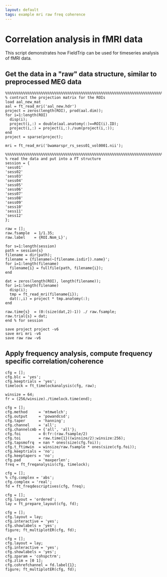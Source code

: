 ```yaml
---
layout: default
tags: example mri raw freq coherence
---
```



# Correlation analysis in fMRI data

This script demonstrates how FieldTrip can be used for timeseries analysis of fMRI data. 

##  Get the data in a "raw" data structure, similar to preprocessed MEG data 

	
	%%%%%%%%%%%%%%%%%%%%%%%%%%%%%%%%%%%%%%%%%%%%%%%%%%%%%%%%%%%%%%%%%%%%%%%%%%%%%%
	% contruct the projection matrix for the ROIs
	load aal_new_mat
	aal = ft_read_mri('aal_new.hdr')
	project = zeros(length(ROI), prod(aal.dim));
	for i=1:length(ROI)
	  disp(i);
	  project(i,:) = double(aal.anatomy(:)==ROI(i).ID);
	  project(i,:) = project(i,:)./sum(project(i,:));
	end
	project = sparse(project);
	
	mri = ft_read_mri('bwamarspr_rs_sess01_vol0001.nii');
	
	%%%%%%%%%%%%%%%%%%%%%%%%%%%%%%%%%%%%%%%%%%%%%%%%%%%%%%%%%%%%%%%%%%%%%%%%%%%%%%
	% read the data and put into a FT structure
	session = {
	'sess01'
	'sess02'
	'sess03'
	'sess04'
	'sess05'
	'sess06'
	'sess07'
	'sess08'
	'sess09'
	'sess10'
	'sess11'
	'sess12'
	};
	
	raw = [];
	raw.fsample  = 1/1.35;
	raw.label    = {ROI.Nom_L}';
	
	for s=1:length(session)
	path = session{s}
	filename = dir(path);
	filename = {filename(~[filename.isdir]).name}';
	for i=1:length(filename)
	  filename{i} = fullfile(path, filename{i});
	end
	
	dat = zeros(length(ROI), length(filename));
	for i=1:length(filename)
	  disp(i);
	  tmp = ft_read_mri(filename{i});
	  dat(:,i) = project * tmp.anatomy(:);
	end
	
	raw.time{s}  = (0:(size(dat,2)-1)) ./ raw.fsample;
	raw.trial{s} = dat;
	end % for session
	
	save project project -v6
	save mri mri -v6
	save raw raw -v6


## Apply frequency analysis, compute frequency specific correlation/coherence

	
	cfg = [];
	cfg.blc = 'yes';
	cfg.keeptrials = 'yes';
	timelock = ft_timelockanalysis(cfg, raw);
	
	winsize = 64;
	fr = (256/winsize)./timelock.time(end);
	
	cfg = [];
	cfg.method     = 'mtmwelch';
	cfg.output     = 'powandcsd';
	cfg.taper      = 'hanning';
	cfg.channel    = 'all';
	cfg.channelcmb = {'all', 'all'};
	cfg.foi        = 0:fr:(raw.fsample/2)
	cfg.toi        = raw.time{1}((winsize/2):winsize:256);
	cfg.tapsmofrq  = nan * ones(size(cfg.foi));
	cfg.t_ftimwin  = winsize/raw.fsample * ones(size(cfg.foi));
	cfg.keeptrials = 'no';
	cfg.keeptapers = 'no';
	cfg.pad        = 'maxperlen';
	freq = ft_freqanalysis(cfg, timelock);
	
	cfg = [];
	% cfg.complex = 'abs';
	cfg.complex = 'real';
	fd = ft_freqdescriptives(cfg, freq);
	
	cfg = [];
	cfg.layout = 'ordered';
	lay = ft_prepare_layout(cfg, fd);
	
	cfg = [];
	cfg.layout = lay;
	cfg.interactive = 'yes';
	cfg.showlabels = 'yes';
	figure; ft_multiplotER(cfg, fd);
	
	cfg = [];
	cfg.layout = lay;
	cfg.interactive = 'yes';
	cfg.showlabels = 'yes';
	cfg.zparam = 'cohspctrm';
	cfg.zlim = [0 1];
	cfg.cohrefchannel = fd.label{1};
	figure; ft_multiplotER(cfg, fd);


